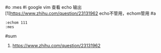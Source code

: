 #o
:mes
#i
google
vim 查看 echo 输出
[1]https://www.zhihu.com/question/23131962
echo不管用，echom管用
#a
```
:echom 111
:mes
```
#sum
1. https://www.zhihu.com/question/23131962
